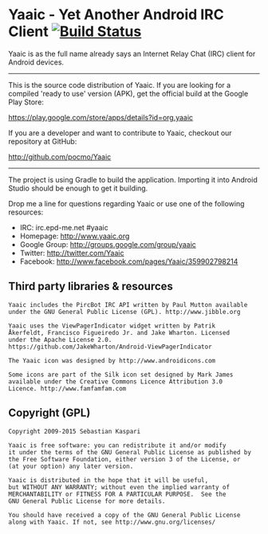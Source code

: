 Yaaic - Yet Another Android IRC Client [![Build Status](https://travis-ci.org/pocmo/Yaaic.svg?branch=master)](https://travis-ci.org/pocmo/Yaaic)
======================================

Yaaic is as the full name already says an Internet Relay Chat (IRC)
client for Android devices.

- - - - - - - - - - - - - - - - - - - - - - - - - - - - - - - - - - - -

This is the source code distribution of Yaaic. If you are looking
for a compiled 'ready to use' version (APK), get the official
build at the Google Play Store:

https://play.google.com/store/apps/details?id=org.yaaic

If you are a developer and want to contribute to Yaaic, checkout
our repository at GitHub:

 http://github.com/pocmo/Yaaic
 
- - - - - - - - - - - - - - - - - - - - - - - - - - - - - - - - - - - -

The project is using Gradle to build the application. Importing it
into Android Studio should be enough to get it building.

Drop me a line for questions regarding Yaaic or use one of the
following resources:

- IRC:           irc.epd-me.net #yaaic
- Homepage:      http://www.yaaic.org
- Google Group:  http://groups.google.com/group/yaaic
- Twitter:       http://twitter.com/Yaaic
- Facebook:      http://www.facebook.com/pages/Yaaic/359902798214

Third party libraries & resources
-----------------------------------------------------------------------

    Yaaic includes the PircBot IRC API written by Paul Mutton available
    under the GNU General Public License (GPL). http://www.jibble.org

    Yaaic uses the ViewPagerIndicator widget written by Patrik
    Åkerfeldt, Francisco Figueiredo Jr. and Jake Wharton. Licensed
    under the Apache License 2.0.
    https://github.com/JakeWharton/Android-ViewPagerIndicator

    The Yaaic icon was designed by http://www.androidicons.com

    Some icons are part of the Silk icon set designed by Mark James
    available under the Creative Commons Licence Attribution 3.0
    Licence. http://www.famfamfam.com
    
Copyright (GPL)
-----------------------------------------------------------------------

    Copyright 2009-2015 Sebastian Kaspari

    Yaaic is free software: you can redistribute it and/or modify
    it under the terms of the GNU General Public License as published by
    the Free Software Foundation, either version 3 of the License, or
    (at your option) any later version.

    Yaaic is distributed in the hope that it will be useful,
    but WITHOUT ANY WARRANTY; without even the implied warranty of
    MERCHANTABILITY or FITNESS FOR A PARTICULAR PURPOSE.  See the
    GNU General Public License for more details.

    You should have received a copy of the GNU General Public License
    along with Yaaic. If not, see http://www.gnu.org/licenses/

